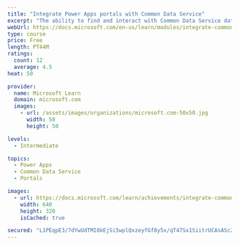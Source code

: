 ```yaml
---
title: "Integrate Power Apps portals with Common Data Service"
excerpt: "The ability to find and interact with Common Data Service data on a website is one of the core benefits of implementing a Power Apps portal. Several methods are available for you to display Common Data Service data. Learning and knowing about these different options will help you have successful portal implementations. This module will focus on the techniques that you can use to configure entity lists, entity forms, and web forms to build powerful web applications."
webUrl: https://docs.microsoft.com/en-us/learn/modules/integrate-common-data-service/
type: course
price: Free
length: PT44M
ratings:
  count: 12
  average: 4.5
heat: 50

provider:
  name: Microsoft Learn
  domain: microsoft.com
  images:
    - url: /assets/images/organizations/microsoft.com-50x50.jpg
      width: 50
      height: 50

levels:
  - Intermediate

topics:
  - Power Apps
  - Common Data Service
  - Portals

images:
  - url: https://docs.microsoft.com/learn/achievements/integrate-common-data-service-social.png
    width: 640
    height: 320
    isCached: true

secured: "L1PEqpE3/7dYwUdTMI8kEjSi5wplQxzeyfGf8y5x/qT47Sx1SiitrUCAsASc2KrtqK8necURzRBGKUJyyieXtrSCAj0ONU6X9MSUUkJn8G55KPUGtqrobOaZ+enxzSWdmbf6jOSRVVfCyb+TOuRPAhNvvbbVGuGoEBssvTlKJkPGTrjtS2eh22Aw0JgmbRLfAA/1HjD9w2tuddqUKwYncCvaELPfcmSDCJWPGbcRaV9nt88obwk08onDhZOYy8ne23L/D0qe7/x4PH7TMoQLwWz5/R98hN1UkFTCtInbjQhTz2PNVjouLwzZjSUNywMuc0VClMSAoffupv9q2Lac5+vGwn8AiLl+vu/KFLlQV3sATsIhaNn4Uy8RjxzpIs5GVHAFZDv9Ui058i1JpNOXMzN7zcZDP3F3W1AXXio2xlk=;bPZm0w31iMDC7CjsEcQ5Ig=="
---
```


